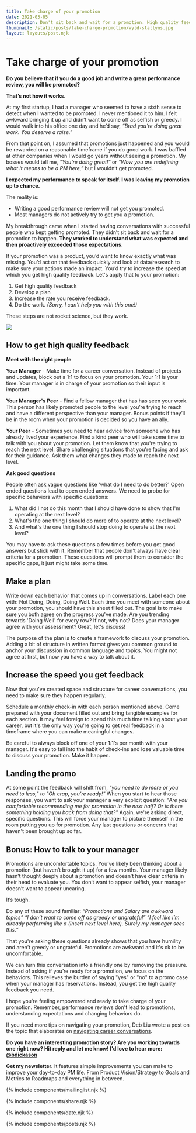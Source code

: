 ```yaml
---
title: Take charge of your promotion
date: 2021-03-05
description: Don't sit back and wait for a promotion. High quality feedback at a faster rate will increase the likelihood you get promoted.
thumbnail: /static/posts/take-charge-promotion/wyld-stallyns.jpg
layout: layouts/post.njk
---
```


# Take charge of your promotion

**Do you believe that if you do a good job and write a great performance review, you will be promoted?**

**That’s not how it works.**

At my first startup, I had a manager who seemed to have a sixth sense to detect when I wanted to be promoted. I never mentioned it to him. I felt awkward bringing it up and didn’t want to come off as selfish or greedy. I would walk into his office one day and he’d say, *“Brad you’re doing great work. You deserve a raise.”* 

From that point on, I assumed that promotions just happened and you would be rewarded on a reasonable timeframe if you do good work. I was baffled at other companies when I would go years without seeing a promotion. My bosses would tell me, *“You’re doing great!”* or *“Wow you are redefining what it means to be a PM here,”* but I wouldn’t get promoted.

**I expected my performance to speak for itself. I was leaving my promotion up to chance.**

The reality is:

* Writing a good performance review will not get you promoted.
* Most managers do not actively try to get you a promotion.

My breakthrough came when I started having conversations with successful people who kept getting promoted. They didn’t sit back and wait for a promotion to happen. **They worked to understand what was expected and then proactively exceeded those expectations.**

If your promotion was a product, you’d want to know exactly what was missing. You’d act on that feedback quickly and look at data/research to make sure your actions made an impact. You’d try to increase the speed at which you get high quality feedback. Let's apply that to your promotion:

1. Get high quality feedback
2. Develop a plan
3. Increase the rate you receive feedback.
4. Do the work. *(Sorry, I can’t help you with this one!)*

These steps are not rocket science, but they work.

<img src="{{ thumbnail }}" />

## How to get high quality feedback

**Meet with the right people**

**Your Manager** - Make time for a career conversation. Instead of projects and updates, block out a 1:1 to focus on your promotion. Your 1:1 is your time. Your manager is in charge of your promotion so their input is important.

**Your Manager's Peer** - Find a fellow manager that has has seen your work. This person has likely promoted people to the level you’re trying to reach and have a different perspective than your manager. Bonus points if they’ll be in the room when your promotion is decided so you have an ally.

**Your Peer** - Sometimes you need to hear advice from someone who has already lived your experience. Find a kind peer who will take some time to talk with you about your promotion. Let them know that you're trying to reach the next level. Share challenging situations that you're facing and ask for their guidance. Ask them what changes they made to reach the next level.

**Ask good questions**

People often ask vague questions like 'what do I need to do better?' Open ended questions lead to open ended answers. We need to probe for specific behaviors with specific questions:

1. What did I not do this month that I should have done to show that I'm operating at the next level?
2. What's the one thing I should do more of to operate at the next level?
3. And what's the one thing I should stop doing to operate at the next level?

You may have to ask these questions a few times before you get good answers but stick with it. Remember that people don't always have clear criteria for a promotion. These questions will prompt them to consider the specific gaps, it just might take some time.


## Make a plan

Write down each behavior that comes up in conversations. Label each one with: Not Doing, Doing, Doing Well. Each time you meet with someone about your promotion, you should have this sheet filled out. The goal is to make sure you both agree on the progress you've made. Are you trending towards 'Doing Well' for every row? If not, why not? Does your manager agree with your assessment? Great, let's discuss!

The purpose of the plan is to create a framework to discuss your promotion. Adding a bit of structure in written format gives you common ground to anchor your discussion in common language and topics. You might not agree at first, but now you have a way to talk about it.


## Increase the speed you get feedback

Now that you've created space and structure for career conversations, you need to make sure they happen regularly.

Schedule a monthly check-in with each person mentioned above. Come prepared with your document filled out and bring tangible examples for each section. It may feel foreign to spend this much time talking about your career, but it's the only way you're going to get real feedback in a timeframe where you can make meaningful changes.

Be careful to always block off one of your 1:1's per month with your manager. It's easy to fall into the habit of check-ins and lose valuable time to discuss your promotion. Make it happen.

## Landing the promo

At some point the feedback will shift from, *"you need to do more or you need to less," to "Oh crap, you're ready!"* When you start to hear those responses, you want to ask your manager a very explicit question: *"Are you comfortable recommending me for promotion in the next half? Or is there something holding you back from doing that?"* Again, we're asking direct, specific questions. This will force your manager to picture themself in the room putting you up for promotion. Any last questions or concerns that haven't been brought up so far.

## Bonus: How to talk to your manager

Promotions are uncomfortable topics. You’ve likely been thinking about a promotion (but haven’t brought it up) for a few months. Your manager likely hasn’t thought deeply about a promotion and doesn’t have clear criteria in their head to evaluate you. You don’t want to appear selfish, your manager doesn’t want to appear uncaring.

It’s tough.

Do any of these sound familiar: 
*“Promotions and Salary are awkward topics”*
*“I don’t want to come off as greedy or ungrateful”*
*“I feel like I’m already performing like a (insert next level here). Surely my manager sees this.”*

That you're asking these questions already shows that you have humility and aren't greedy or ungrateful. Promotions are awkward and it's ok to be uncomfortable.

We can turn this conversation into a friendly one by removing the pressure. Instead of asking if you’re ready for a promotion, we focus on the behaviors. This relieves the burden of saying "yes" or "no" to a promo case when your manager has reservations. Instead, you get the high quality feedback you need.


I hope you're feeling empowered and ready to take charge of your promotion. Remember, performance reviews don't lead to promotions, understanding expectations and changing behaviors do.

If you need more tips on navigating your promotion, Deb Liu wrote a post on the topic that elaborates on [navigating career conversations](https://debliu.substack.com/p/choose-your-own-adventure).

**Do you have an interesting promotion story? Are you working towards one right now? Hit reply and let me know! I'd love to hear more: [@bdickason](http://twitter.com/bdickason)**

<strong>Get my newsletter.</strong>  It features simple improvements you can make to improve your day-to-day PM life. From Product Vision/Strategy to Goals and Metrics to Roadmaps and everything in between.


{% include components/mailinglist.njk %}

{% include components/share.njk %}

{% include components/date.njk %}

{% include components/posts.njk %}
